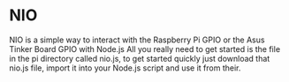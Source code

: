 # NIO
NIO is a simple way to interact with the Raspberry Pi GPIO or the Asus Tinker Board GPIO with Node.js
All you really need to get started is the file in the pi directory called nio.js, to get started quickly just download that nio.js file, import it into your Node.js script and use it from their.
